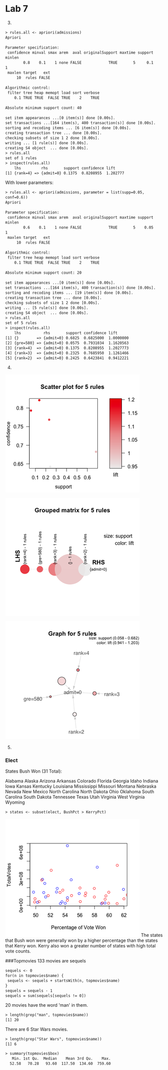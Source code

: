 # Lab 7
3. 
```
> rules.all <- apriori(admissions)
Apriori

Parameter specification:
 confidence minval smax arem  aval originalSupport maxtime support minlen
        0.8    0.1    1 none FALSE            TRUE       5     0.1      1
 maxlen target   ext
     10  rules FALSE

Algorithmic control:
 filter tree heap memopt load sort verbose
    0.1 TRUE TRUE  FALSE TRUE    2    TRUE

Absolute minimum support count: 40 

set item appearances ...[0 item(s)] done [0.00s].
set transactions ...[164 item(s), 400 transaction(s)] done [0.00s].
sorting and recoding items ... [6 item(s)] done [0.00s].
creating transaction tree ... done [0.00s].
checking subsets of size 1 2 done [0.00s].
writing ... [1 rule(s)] done [0.00s].
creating S4 object  ... done [0.00s].
> rules.all
set of 1 rules 
> inspect(rules.all)
    lhs         rhs       support confidence lift    
[1] {rank=4} => {admit=0} 0.1375  0.8208955  1.202777
```
With lower parameters:
```
> rules.all <- apriori(admissions, parameter = list(supp=0.05, conf=0.6))
Apriori

Parameter specification:
 confidence minval smax arem  aval originalSupport maxtime support minlen
        0.6    0.1    1 none FALSE            TRUE       5    0.05      1
 maxlen target   ext
     10  rules FALSE

Algorithmic control:
 filter tree heap memopt load sort verbose
    0.1 TRUE TRUE  FALSE TRUE    2    TRUE

Absolute minimum support count: 20 

set item appearances ...[0 item(s)] done [0.00s].
set transactions ...[164 item(s), 400 transaction(s)] done [0.00s].
sorting and recoding items ... [19 item(s)] done [0.00s].
creating transaction tree ... done [0.00s].
checking subsets of size 1 2 done [0.00s].
writing ... [5 rule(s)] done [0.00s].
creating S4 object  ... done [0.00s].
> rules.all
set of 5 rules 
> inspect(rules.all)
    lhs          rhs       support confidence lift     
[1] {}        => {admit=0} 0.6825  0.6825000  1.0000000
[2] {gre=580} => {admit=0} 0.0575  0.7931034  1.1620563
[3] {rank=4}  => {admit=0} 0.1375  0.8208955  1.2027773
[4] {rank=3}  => {admit=0} 0.2325  0.7685950  1.1261466
[5] {rank=2}  => {admit=0} 0.2425  0.6423841  0.9412221
```
4.

![SAMPLE TEXT](images/Rplot.png)

![SAMPLE TEXT](images/Rplot2.png)

![SAMPLE TEXT](images/Rplot3.png)

5. 
### Elect
 States Bush Won (31 Total):
 
Alabama
Alaska
Arizona
Arkansas
Colorado
Florida
Georgia
Idaho
Indiana
Iowa
Kansas
Kentucky
Louisiana
Mississippi
Missouri
Montana
Nebraska
Nevada
New Mexico
North Carolina
North Dakota
Ohio
Oklahoma
South Carolina
South Dakota
Tennessee
Texas
Utah
Virginia
West Virginia
Wyoming

```
> states <- subset(elect, BushPct > KerryPct)
```

![image](images/Lab7-Elect.png)
The states that Bush won were generally won by a higher percentage than the states that Kerry won. Kerry also won a greater number of states with high total vote counts.

###Topmovies
 133 movies are sequels
 ```
 sequels <- 0
for(n in topmovies$name) {
  sequels <- sequels + startsWith(n, topmovies$name) 
}
sequels = sequels - 1
sequels = sum(sequels[sequels != 0])
```

 20 movies have the word 'man' in them.
 ```
 > length(grep("man", topmovies$name))
[1] 20
```

There are 6 Star Wars movies.
```
> length(grep("Star Wars", topmovies$name))
[1] 6
```

```
> summary(topmovies$box)
   Min. 1st Qu.  Median    Mean 3rd Qu.    Max. 
  52.58   70.28   93.60  117.50  134.60  759.60 
 ```
